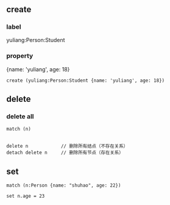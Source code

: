 #

## create

### label

yuliang:Person:Student

### property

{name: 'yuliang', age: 18}

```cypher
create (yuliang:Person:Student {name: 'yuliang', age: 18})
```

## delete

### delete all

```cypher
match (n)


delete n            // 删除所有结点（不存在关系）
detach delete n     // 删除所有节点（存在关系）
```

## set

```cypher
match (n:Person {name: "shuhao", age: 22})

set n.age = 23

```
